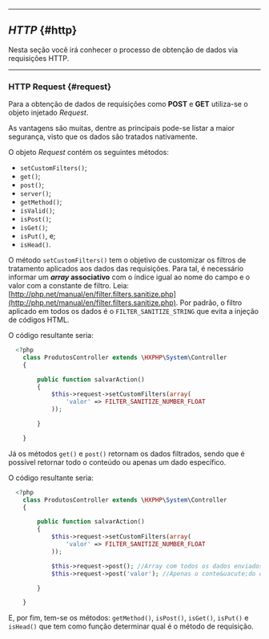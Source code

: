 ----

## *HTTP* {#http}

Nesta seção você irá conhecer o processo de obtenção de dados via requisições HTTP.

----

### HTTP Request {#request}

Para a obtenção de dados de requisições como **POST** e **GET** utiliza-se o objeto injetado *Request*.


As vantagens são muitas, dentre as principais pode-se listar a maior segurança, visto que os dados são tratados nativamente.


O objeto *Request* contém os seguintes métodos:

+ `setCustomFilters()`;
+ `get()`;
+ `post()`;
+ `server()`;
+ `getMethod()`;
+ `isValid()`;
+ `isPost()`;
+ `isGet()`;
+ `isPut()`, e;
+ `isHead()`.

O método `setCustomFilters()` tem o objetivo de customizar os filtros de tratamento aplicados aos dados das requisições. Para tal, é necessário informar um ***array* associativo** com o índice igual ao nome do campo e o valor com a constante de filtro. Leia: [http://php.net/manual/en/filter.filters.sanitize.php](http://php.net/manual/en/filter.filters.sanitize.php). Por padrão, o filtro aplicado em todos os dados é o `FILTER_SANITIZE_STRING` que evita a injeção de códigos HTML.


O código resultante seria:
```php
  <?php
    class ProdutosController extends \HXPHP\System\Controller
    {

        public function salvarAction()
        {
            $this->request->setCustomFilters(array(
                'valor' => FILTER_SANITIZE_NUMBER_FLOAT
            ));

        }

    }
```


Já os métodos `get()` e `post()` retornam os dados filtrados, sendo que é possível retornar todo o conteúdo ou apenas um dado específico.


O código resultante seria:
```php
  <?php
    class ProdutosController extends \HXPHP\System\Controller
    {

        public function salvarAction()
        {
            $this->request->setCustomFilters(array(
                'valor' => FILTER_SANITIZE_NUMBER_FLOAT
            ));

            $this->request->post(); //Array com todos os dados enviados
            $this->request->post('valor'); //Apenas o conte&uacute;do do campo valor

        }

    }

```


E, por fim, tem-se os métodos: `getMethod()`, `isPost()`, `isGet()`, `isPut()` e `isHead()` que tem como função determinar qual é o método de requisição.
